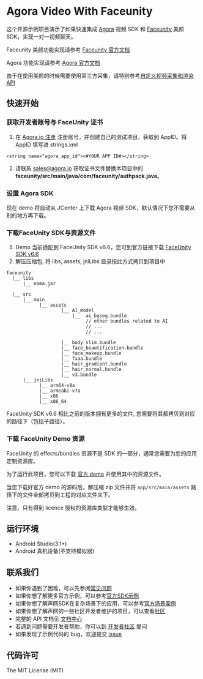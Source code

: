# Agora Video With Faceunity

这个开源示例项目演示了如果快速集成 [Agora](www.agora.io) 视频 SDK 和 [Faceunity](http://www.faceunity.com) 美颜 SDK，实现一对一视频聊天。

Faceunity 美颜功能实现请参考 [Faceunity 官方文档](http://www.faceunity.com/docs_develop)

Agora 功能实现请参考 [Agora 官方文档](https://docs.agora.io/cn/Interactive%20Broadcast/API%20Reference/java/index.html)

由于在使用美颜的时候需要使用第三方采集，请特别参考[自定义视频采集和渲染 API](https://docs.agora.io/cn/Interactive%20Broadcast/custom_video_android?platform=Android)

## 快速开始
### 获取开发者账号与 FaceUnity 证书
1. 在 [Agora.io 注册](https://dashboard.agora.io/cn/signup/) 注册账号，并创建自己的测试项目，获取到 AppID。将 AppID 填写进 strings.xml

```
<string name="agora_app_id"><#YOUR APP ID#></string>
```
2. 请联系 sales@agora.io 获取证书文件替换本项目中的 **faceunity/src/main/java/com/faceunity/authpack.java**。

### 设置 Agora SDK

现在 demo 将自动从 JCenter 上下载 Agora 视频 SDK，默认情况下您不需要从别的地方再下载。

### 下载FaceUnity SDK与资源文件
1. Demo 当前适配到 FaceUnity SDK v6.6，您可到官方链接下载 [FaceUnity SDK v6.6](https://github.com/Faceunity/FULiveDemoDroid/releases/download/v6.6/Faceunity-Android-v6.6.zip)
2. 解压压缩包, 将 libs, assets, jniLibs 目录按此方式拷贝到项目中
```
faceunity
  |__ libs
      |__ nama.jar

  |__ src
      |__ main
            |__ assets
                    |__ AI_model
                        |__  ai_bgseg.bundle
                             // other bundles related to AI
                             // ...
                             // ... 

                    |__ body_slim.bundle
                    |__ face_beautification.bundle
                    |__ face_makeup.bundle
                    |__ fxaa.bundle
                    |__ hair_gradient.bundle
                    |__ hair_normal.bundle
                    |__ v3.bundle
      |__ jniLibs
            |__ arm64-v8a
            |__ armeabi-v7a
            |__ x86
            |__ x86_64
```

FaceUnity SDK v6.6 相比之前的版本拥有更多的文件, 您需要将其都拷贝到对应的路径下（包括子路径）。

### 下载 FaceUnity Demo 资源

FaceUnity 的 effects/bundles 资源不是 SDK 的一部分，通常您需要为您的应用定制资源库。

为了运行此项目，您可以下载 [官方 demo](https://github.com/Faceunity/FULiveDemoDroid) 并使用其中的资源文件。

当您下载好官方 demo 的源码后，解压缩 zip 文件并将 `app/src/main/assets` 路径下的文件全部拷贝到工程的对应文件夹下。

注意，只有得到 licence 授权的资源库类型才能够生效。

## 运行环境
* Android Studio(3.1+)
* Android 真机设备(不支持模拟器)

## 联系我们

- 如果你遇到了困难，可以先参阅[常见问题](https://docs.agora.io/cn/faq)
- 如果你想了解更多官方示例，可以参考[官方SDK示例](https://github.com/AgoraIO)
- 如果你想了解声网SDK在复杂场景下的应用，可以参考[官方场景案例](https://github.com/AgoraIO-usecase)
- 如果你想了解声网的一些社区开发者维护的项目，可以查看[社区](https://github.com/AgoraIO-Community)
- 完整的 API 文档见 [文档中心](https://docs.agora.io/cn/)
- 若遇到问题需要开发者帮助，你可以到 [开发者社区](https://rtcdeveloper.com/) 提问
- 如果发现了示例代码的 bug，欢迎提交 [issue](https://github.com/AgoraIO/FaceUnity/issues)

## 代码许可

The MIT License (MIT)


